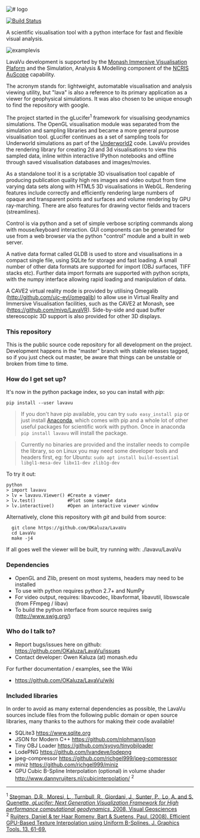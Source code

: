 ![# logo](http://owen.kaluza.id.au/Slides/2017-08-15/LavaVu.png)

[![Build Status](https://travis-ci.org/OKaluza/LavaVu.svg?branch=master)](https://travis-ci.org/OKaluza/LavaVu)

A scientific visualisation tool with a python interface for fast and flexible visual analysis.

![examplevis](http://owen.kaluza.id.au/Slides/2017-08-15/combined.png)


LavaVu development is supported by the [Monash Immersive Visualisation Plaform](http://monash.edu.au/mivp) and the Simulation, Analysis & Modelling component of the [NCRIS AuScope](http://www.auscope.org.au/ncris/) capability.

The acronym stands for: lightweight, automatable  visualisation and analysis viewing utility, but "lava" is also a reference to its primary application as a viewer for geophysical simulations. It was also chosen to be unique enough to find the repository with google.

The project started in the gLucifer<sup>1</sup> framework for visualising geodynamics simulations. The OpenGL visualisation module was separated from the simulation and sampling libraries and became a more general purpose visualisation tool. gLucifer continues as a set of sampling tools for Underworld simulations as part of the [Underworld2](https://github.com/underworldcode/underworld2/) code. LavaVu provides the rendering library for creating 2d and 3d visualisations to view this sampled data, inline within interactive IPython notebooks and offline through saved visualisation databases and images/movies.

As a standalone tool it is a scriptable 3D visualisation tool capable of producing publication quality high res images and video output from time varying data sets along with HTML5 3D visualisations in WebGL.
Rendering features include correctly and efficiently rendering large numbers of opaque and transparent points and surfaces and volume rendering by GPU ray-marching. There are also features for drawing vector fields and tracers (streamlines).

Control is via python and a set of simple verbose scripting commands along with mouse/keyboard interaction.
GUI components can be generated for use from a web browser via the python "control" module and a built in web server.

A native data format called GLDB is used to store and visualisations in a compact single file, using SQLite for storage and fast loading. A small number of other data formats are supported for import (OBJ surfaces, TIFF stacks etc). 
Further data import formats are supported with python scripts, with the numpy interface allowing rapid loading and manipulation of data.

A CAVE2 virtual reality mode is provided by utilising Omegalib (http://github.com/uic-evl/omegalib) to allow use in Virtual Reality and Immersive Visualisation facilities, such as the CAVE2 at Monash, see (https://github.com/mivp/LavaVR).
Side-by-side and quad buffer stereoscopic 3D support is also provided for other 3D displays.

### This repository ###

This is the public source code repository for all development on the project.
Development happens in the "master" branch with stable releases tagged, so if you just check out master, be aware that things can be unstable or broken from time to time.

### How do I get set up? ###

It's now in the python package index, so you can install with *pip*:

```
pip install --user lavavu
```

> If you don't have pip available, you can try `sudo easy_install pip` or just install [Anaconda](https://www.anaconda.com/download), which comes with pip and a whole lot of other useful packages for scientific work with python. Once in anaconda `pip install lavavu` will install the package.

> Currently no binaries are provided and the installer needs to compile the library, so on Linux you may need some developer tools and headers first, eg: for Ubuntu:
`sudo apt install build-essential libgl1-mesa-dev libx11-dev zlib1g-dev`

To try it out:

```
python
> import lavavu
> lv = lavavu.Viewer() #Create a viewer
> lv.test()            #Plot some sample data
> lv.interactive()     #Open an interactive viewer window
```

Alternatively, clone this repository with *git* and build from source:

```
  git clone https://github.com/OKaluza/LavaVu
  cd LavaVu
  make -j4
```

If all goes well the viewer will be built, try running with:
  ./lavavu/LavaVu

### Dependencies ###

* OpenGL and Zlib, present on most systems, headers may need to be installed
* To use with python requires python 2.7+ and NumPy
* For video output, requires: libavcodec, libavformat, libavutil, libswscale (from FFmpeg / libav)
* To build the python interface from source requires swig (http://www.swig.org/)

### Who do I talk to? ###

* Report bugs/issues here on github: https://github.com/OKaluza/LavaVu/issues
* Contact developer: Owen Kaluza (at) monash.edu

For further documentation / examples, see the Wiki
* https://github.com/OKaluza/LavaVu/wiki

### Included libraries ###
In order to avoid as many external dependencies as possible, the LavaVu sources include files from the following public domain or open source libraries, many thanks to the authors for making their code available!
* SQLite3 https://www.sqlite.org
* JSON for Modern C++ https://github.com/nlohmann/json
* Tiny OBJ Loader https://github.com/syoyo/tinyobjloader
* LodePNG https://github.com/lvandeve/lodepng
* jpeg-compressor https://github.com/richgel999/jpeg-compressor
* miniz  https://github.com/richgel999/miniz
* GPU Cubic B-Spline Interpolation (optional) in volume shader http://www.dannyruijters.nl/cubicinterpolation/ <sup>2</sup>

---
<sup>1</sup> [Stegman, D.R., Moresi, L., Turnbull, R., Giordani, J., Sunter, P., Lo, A. and S. Quenette, *gLucifer: Next Generation Visualization Framework for High performance computational geodynamics*, 2008, Visual Geosciences](http://dx.doi.org/10.1007/s10069-008-0010-2)  
<sup>2</sup> [Ruijters, Daniel & ter Haar Romeny, Bart & Suetens, Paul. (2008). Efficient GPU-Based Texture Interpolation using Uniform B-Splines. J. Graphics Tools. 13. 61-69.](http://dx.doi.org/10.1080/2151237X.2008.10129269)
